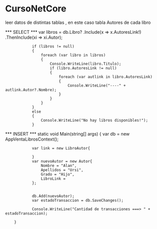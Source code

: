 # CursoNetCore

leer datos de distintas tablas , en este caso tabla Autores de cada libro 


*** SELECT *** 
var libros = db.Libro?
                    .Include(x => x.AutoresLink!)
                    .ThenInclude(xi => xi.Autor);

                if (libros != null)
                {
                    foreach (var libro in libros)
                    {
                        Console.WriteLine(libro.Titulo); 
                        if (libro.AutoresLink != null)
                        {
                            foreach (var autlink in libro.AutoresLink)
                            {
                                Console.WriteLine("----" + autlink.Autor?.Nombre);
                            }
                        }
                    }
                }
                else
                {
                    Console.WriteLine("No hay libros disponibles!");
                }



*** INSERT *** 
                static void Main(string[] args)
        {
            var db = new AppVentaLibrosContext();
            
                var link = new LibroAutor{
                    
                }
                var nuevoAutor = new Autor{
                    Nombre = "Alan",
                    Apellidos = "Ursi",
                    Grado = "Hijo",
                    LibroLink = 
                };


                db.Add(nuevoAutor);
                var estadoTransaccion = db.SaveChanges();

                Console.WriteLine("Cantidad de transacciones ===> " + estadoTransaccion);

        }